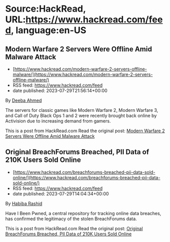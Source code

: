 # Source:HackRead, URL:https://www.hackread.com/feed, language:en-US

## Modern Warfare 2 Servers Were Offline Amid Malware Attack
 - [https://www.hackread.com/modern-warfare-2-servers-offline-malware/](https://www.hackread.com/modern-warfare-2-servers-offline-malware/)
 - RSS feed: https://www.hackread.com/feed
 - date published: 2023-07-29T21:56:14+00:00

<p>By <a href="https://www.hackread.com/author/deeba/" rel="nofollow">Deeba Ahmed</a></p>
<p>The servers for classic games like Modern Warfare 2, Modern Warfare 3, and Call of Duty Black Ops 1 and 2 were recently brought back online by Activision due to increasing demand from gamers.</p>
<p>This is a post from HackRead.com Read the original post: <a href="https://www.hackread.com/modern-warfare-2-servers-offline-malware/" rel="nofollow">Modern Warfare 2 Servers Were Offline Amid Malware Attack</a></p>

## Original BreachForums Breached, PII Data of 210K Users Sold Online
 - [https://www.hackread.com/breachforums-breached-pii-data-sold-online/](https://www.hackread.com/breachforums-breached-pii-data-sold-online/)
 - RSS feed: https://www.hackread.com/feed
 - date published: 2023-07-29T14:04:34+00:00

<p>By <a href="https://www.hackread.com/author/habiba/" rel="nofollow">Habiba Rashid</a></p>
<p>Have I Been Pwned, a central repository for tracking online data breaches, has confirmed the legitimacy of the stolen BreachForums data.</p>
<p>This is a post from HackRead.com Read the original post: <a href="https://www.hackread.com/breachforums-breached-pii-data-sold-online/" rel="nofollow">Original BreachForums Breached, PII Data of 210K Users Sold Online</a></p>


